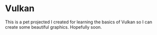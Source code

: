 # Vulkan

This is a pet projected I created for learning the basics of Vulkan so I can create some beautiful graphics. Hopefully soon.
